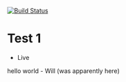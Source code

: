 [![Build Status](https://drone.hosted-domains.com/api/badges/smashedr/test1/status.svg)](https://drone.hosted-domains.com/smashedr/test1)
# Test 1

- Live

hello world - Will (was apparently here)


